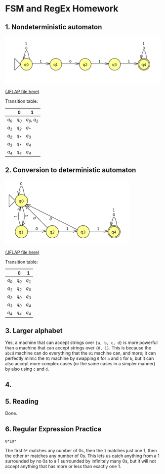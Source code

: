 # FSM and RegEx Homework

## 1. Nondeterministic automaton

![](1.png)

[(JFLAP file here)](1.jff)

Transition table:

|                 | __0__           | __1__                            |
|-----------------|-----------------|----------------------------------|
| _q<sub>0</sub>_ | _q<sub>0</sub>_ | _q<sub>0</sub>_, _q<sub>1</sub>_ |
| _q<sub>1</sub>_ | _q<sub>2</sub>_ | _q<sub>*</sub>_                  |
| _q<sub>2</sub>_ | _q<sub>*</sub>_ | _q<sub>3</sub>_                  |
| _q<sub>3</sub>_ | _q<sub>*</sub>_ | _q<sub>4</sub>_                  |
| _q<sub>4</sub>_ | _q<sub>4</sub>_ | _q<sub>4</sub>_                  |


## 2. Conversion to deterministic automaton

![](2.png)

[(JFLAP file here)](2.jff)

Transition table:

|                 | __0__           | __1__           |
|-----------------|-----------------|-----------------|
| _q<sub>0</sub>_ | _q<sub>0</sub>_ | _q<sub>1</sub>_ |
| _q<sub>1</sub>_ | _q<sub>2</sub>_ | _q<sub>0</sub>_ |
| _q<sub>2</sub>_ | _q<sub>0</sub>_ | _q<sub>3</sub>_ |
| _q<sub>3</sub>_ | _q<sub>0</sub>_ | _q<sub>4</sub>_ |
| _q<sub>4</sub>_ | _q<sub>4</sub>_ | _q<sub>4</sub>_ |


## 3. Larger alphabet

Yes, a machine that can accept strings over `{a, b, c, d}` is more powerful than a machine that can accept strings over `{0, 1}`. This is because the `abcd` machine can do everything that the `01` machine can, and more; it can perfectly mimic the `01` machine by swapping `0` for `a` and `1` for `b`, but it can also accept more complex cases (or the same cases in a simpler manner) by also using `c` and `d`.


## 4.


## 5. Reading

Done.


## 6. Regular Expression Practice

`0*10*`

The first `0*` matches any number of 0s, then the `1` matches just one 1, then the other `0*` matches any number of 0s. This lets us catch anything from a 1 surrounded by no 0s to a 1 surrounded by infinitely many 0s, but it will not accept anything that has more or less than exactly one 1.

